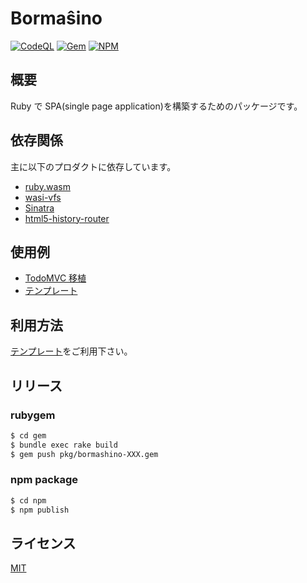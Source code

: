 # Bormaŝino

[![CodeQL](https://github.com/keyasuda/bormashino/actions/workflows/codeql-analysis.yml/badge.svg)](https://github.com/keyasuda/bormashino/actions/workflows/codeql-analysis.yml)
[![Gem](https://github.com/keyasuda/bormashino/actions/workflows/gem.yml/badge.svg)](https://github.com/keyasuda/bormashino/actions/workflows/gem.yml)
[![NPM](https://github.com/keyasuda/bormashino/actions/workflows/npm.js.yml/badge.svg)](https://github.com/keyasuda/bormashino/actions/workflows/npm.js.yml)

## 概要

Ruby で SPA(single page application)を構築するためのパッケージです。

## 依存関係

主に以下のプロダクトに依存しています。

- [ruby.wasm](https://github.com/ruby/ruby.wasm)
- [wasi-vfs](https://github.com/kateinoigakukun/wasi-vfs)
- [Sinatra](http://sinatrarb.com/)
- [html5-history-router](https://github.com/BusinessDuck/html5-history-router)

## 使用例

- [TodoMVC 移植](https://github.com/keyasuda/bormashino-todomvc)
- [テンプレート](https://github.com/keyasuda/bormashino-app-template)

## 利用方法

[テンプレート](https://github.com/keyasuda/bormashino-app-template)をご利用下さい。

## リリース

### rubygem

```bash
$ cd gem
$ bundle exec rake build
$ gem push pkg/bormashino-XXX.gem
```

### npm package

```bash
$ cd npm
$ npm publish
```

## ライセンス

[MIT](https://choosealicense.com/licenses/mit/)
